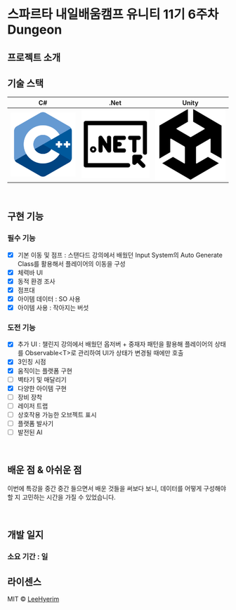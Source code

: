 # 스파르타 내일배움캠프 유니티 11기 6주차 Dungeon


## 프로젝트 소개

## 기술 스택

| C# | .Net | Unity |
| :--------: | :--------: | :--------: |
|   ![csharp]    |   ![dotnet]    |   ![unity]    |

<br>

## 구현 기능

### 필수 기능
- [x] 기본 이동 및 점프 : 스탠다드 강의에서 배웠던 Input System의 Auto Generate Class를 활용해서 플레이어의 이동을 구성
- [x] 체력바 UI
- [x] 동적 환경 조사
- [x] 점프대
- [x] 아이템 데이터 : SO 사용
- [x] 아이템 사용 : 작아지는 버섯

### 도전 기능
- [x] 추가 UI : 챌린지 강의에서 배웠던 옵저버 + 중재자 패턴을 활용해 플레이어의 상태를 Observable\<T\>로 관리하여 UI가 상태가 변경될 때에만 호출
- [x] 3인칭 시점
- [x] 움직이는 플랫폼 구현
- [ ] 벽타기 및 매달리기
- [x] 다양한 아이템 구현
- [ ] 장비 장착
- [ ] 레이저 트랩
- [ ] 상호작용 가능한 오브젝트 표시
- [ ] 플랫폼 발사기
- [ ] 발전된 AI

<br>

## 배운 점 & 아쉬운 점

이번에 특강을 중간 중간 들으면서 배운 것들을 써보다 보니, 데이터를 어떻게 구성해야 할 지 고민하는 시간을 가질 수 있었습니다.  


<br>

## 개발 일지

### 소요 기간 : 일



## 라이센스

MIT &copy; [LeeHyerim](mailto:hyerimlee4426@gmail.com)

<!-- Stack Icon Refernces -->

[csharp]: /Images/Csharp.png
[dotnet]: /Images/Dotnet.png
[unity]: /Images/Unity.png



